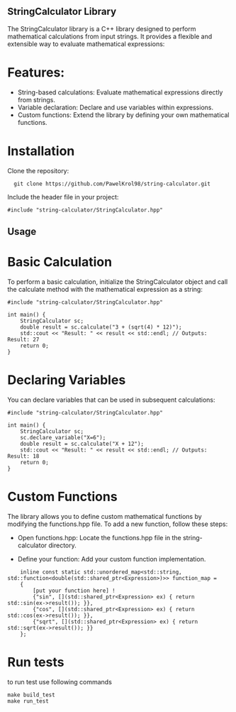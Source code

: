 ## StringCalculator Library

The StringCalculator library is a C++ library designed to perform mathematical calculations from input strings. It provides a flexible and extensible way to evaluate mathematical expressions:

# Features:
 - String-based calculations: Evaluate mathematical expressions directly from strings.
 - Variable declaration: Declare and use variables within expressions.
 - Custom functions: Extend the library by defining your own mathematical functions.

# Installation

Clone the repository:
      
      git clone https://github.com/PawelKrol98/string-calculator.git

Include the header file in your project:

    #include "string-calculator/StringCalculator.hpp"

## Usage
# Basic Calculation
To perform a basic calculation, initialize the StringCalculator object and call the calculate method with the mathematical expression as a string:
```
#include "string-calculator/StringCalculator.hpp"

int main() {
    StringCalculator sc;
    double result = sc.calculate("3 + (sqrt(4) * 12)");
    std::cout << "Result: " << result << std::endl; // Outputs: Result: 27
    return 0;
}
```
# Declaring Variables
You can declare variables that can be used in subsequent calculations:
```
#include "string-calculator/StringCalculator.hpp"

int main() {
    StringCalculator sc;
    sc.declare_variable("X=6");
    double result = sc.calculate("X + 12");
    std::cout << "Result: " << result << std::endl; // Outputs: Result: 18
    return 0;
}
```
# Custom Functions

The library allows you to define custom mathematical functions by modifying the functions.hpp file. To add a new function, follow these steps:

- Open functions.hpp: Locate the functions.hpp file in the string-calculator directory.

- Define your function: Add your custom function implementation.
```
    inline const static std::unordered_map<std::string, std::function<double(std::shared_ptr<Expression>)>> function_map =
    {
        [put your function here] !
        {"sin", [](std::shared_ptr<Expression> ex) { return std::sin(ex->result()); }},
        {"cos", [](std::shared_ptr<Expression> ex) { return std::cos(ex->result()); }},
        {"sqrt", [](std::shared_ptr<Expression> ex) { return std::sqrt(ex->result()); }}
    };
```
# Run tests

to run test use following commands

    make build_test
    make run_test

